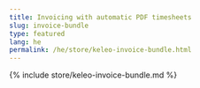 ```yaml
---
title: Invoicing with automatic PDF timesheets
slug: invoice-bundle
type: featured
lang: he
permalink: /he/store/keleo-invoice-bundle.html
---
```


{% include store/keleo-invoice-bundle.md %}

